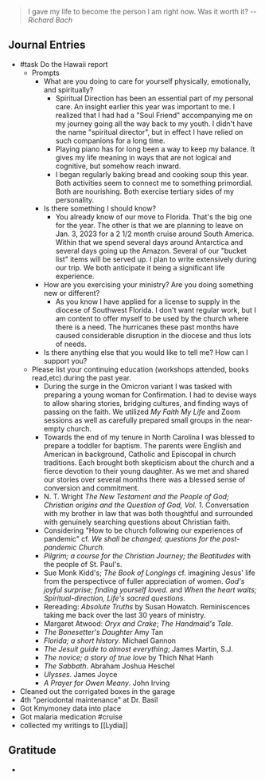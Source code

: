 > I gave my life to become the person I am right now. Was it worth it?
> -- <cite>Richard Bach</cite>


## Journal Entries
-  #task Do the Hawaii report
	- Prompts
		- What are you doing to care for yourself physically, emotionally, and spiritually? 
			- Spiritual Direction has been an essential part of my personal care. An insight earlier this year was important to me. I realized that I had had a "Soul Friend" accompanying me on my journey going all the way back to my youth. I didn't have the name "spiritual director", but in effect I have relied on such companions for a long time.
			- Playing piano has for long been a way to keep my balance. It gives my life meaning in ways that are not logical and cognitive, but somehow reach inward.
			- I began regularly baking bread and cooking soup this year. Both activities seem to connect me to something primordial. Both are nourishing. Both exercise tertiary sides of my personality. 
		- Is there something I should know?
			- You already know of our move to Florida. That's the big one for the year. The other is that we are planning to leave on Jan. 3, 2023 for a 2 1/2 month cruise around South America. Within that we spend several days around Antarctica and several days going up the Amazon. Several of our "bucket list" items will be served up. I plan to write extensively during our trip. We both anticipate it being a significant life experience. 
		- How are you exercising your ministry? Are you doing something new or different?
			- As you know I have applied for a license to supply in the diocese of Southwest Florida. I don't want regular work, but I am content to offer myself to be used by the church where there is a need. The hurricanes these past months have caused considerable disruption in the diocese and thus lots of needs.
		- Is there anything else that you would like to tell me? How can I support you?
	- Please list your continuing education (workshops attended, books read,etc) during the past year.
		- During the surge in the Omicron variant I was tasked with preparing a young woman for Confirmation. I had to devise ways to allow sharing stories, bridging cultures, and finding ways of passing on the faith. We utilized *My Faith My Life* and Zoom sessions as well as carefully prepared small groups in the near-empty church.
		-  Towards the end of my tenure in North Carolina I was blessed to prepare a toddler for baptism. The parents were English and American in background, Catholic and Episcopal in church traditions. Each brought both skepticism about the church and a fierce devotion to their young daughter. As we met and shared our stories over several months there was a blessed sense of conversion and commitment.
		- N. T. Wright *The New Testament and the People of God; Christian origins and the Question of God, Vol. 1*. Conversation with my brother in law that was both thoughtful and surrounded with genuinely searching questions about Christian faith.
		- Considering "How to be church following our experiences of pandemic" cf. *We shall be changed; questions for the post-pandemic Church.*
		- *Pilgrim; a course for the Christian Journey; the Beatitudes* with the people of St. Paul's.
		- Sue Monk Kidd's; *The Book of Longings* cf. imagining Jesus' life from the perspectivce of fuller appreciation of women. *God's joyful surprise; finding yourself loved.* and *When the heart waits; Spiritual-direction, Life's sacred questions.*
		- Rereading: *Absolute Truths* by Susan Howatch. Reminiscences taking me back over the last 30 years of ministry.
		- Margaret Atwood: *Oryx and Crake*; *The Handmaid's Tale*.
		- *The Bonesetter's Daughter* Amy Tan
		- *Florida; a short history*. Michael Gannon
		- *The Jesuit guide to almost everything*; James Martin, S.J.
		- *The novice; a story of true love* by Thich Nhat Hanh
		- *The Sabbath*. Abraham Joshua Heschel
		- *Ulysses*. James Joyce
		- *A Prayer for Owen Meany*. John Irving
- Cleaned out the corrigated boxes in the garage
- 4th "periodontal maintenance" at Dr. Basil
- Got Kmymoney data into place
- Got malaria medication #cruise 
- collected my writings to [[Lydia]]

## Gratitude
- 


